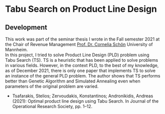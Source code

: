 # Tabu Search on Product Line Design


## Development
This work was part of the seminar thesis I wrote in the Fall semester 2021 at the Chair of Revenue Management [Prof. Dr. Cornelia Schön](https://www.bwl.uni-mannheim.de/schoen/ "Prof. Dr. Cornelia Schön") University of Mannheim.  
In this project, I tried to solve Product Line Design (PLD) problem using Tabu Search (TS). TS is a heuristic that has been applied to solve problems in various fields. However, in the context PLD, to the best of my knowledge, as of December 2021, there is only one paper that implements TS to solve an instance of the general PLD problem. The author shows that TS performs better than Genetic Algorithm and Simulated Annealing even when parameters of the original problem are varied.
* Tsafarakis, Stelios; Zervoudakis, Konstantinos; Andronikidis, Andreas (2021): Optimal product line design using Tabu Search. In Journal of the Operational Research Society, pp. 1–12.

